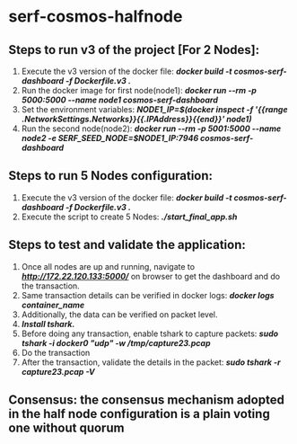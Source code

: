 # serf-cosmos-halfnode

## Steps to run v3 of the project [For 2 Nodes]:

1. Execute the v3 version of the docker file: ***docker build -t cosmos-serf-dashboard -f Dockerfile.v3 .***
2. Run the docker image for first node(node1): ***docker run --rm -p 5000:5000 --name node1 cosmos-serf-dashboard***
3. Set the environment variables: ***NODE1_IP=$(docker inspect -f '{{range .NetworkSettings.Networks}}{{.IPAddress}}{{end}}' node1)*** 
4. Run the second node(node2): ***docker run --rm -p 5001:5000 --name node2 -e SERF_SEED_NODE=$NODE1_IP:7946 cosmos-serf-dashboard***

## Steps to run 5 Nodes configuration:

1. Execute the v3 version of the docker file: ***docker build -t cosmos-serf-dashboard -f Dockerfile.v3 .***
2. Execute the script to create 5 Nodes: ***./start_final_app.sh***

## Steps to test and validate the application:

1. Once all nodes are up and running, navigate to ***http://172.22.120.133:5000/*** on browser to get the dashboard and do the transaction.
2. Same transaction details can be verified in docker logs: ***docker logs container_name***
3. Additionally, the data can be verified on packet level.
4. ***Install tshark.***
5. Before doing any transaction, enable tshark to capture packets: ***sudo tshark -i docker0 "udp" -w /tmp/capture23.pcap***
6. Do the transaction
7. After the transaction, validate the details in the packet: ***sudo tshark -r capture23.pcap -V***


## Consensus: the consensus mechanism adopted in the half node configuration is a plain voting one without quorum
